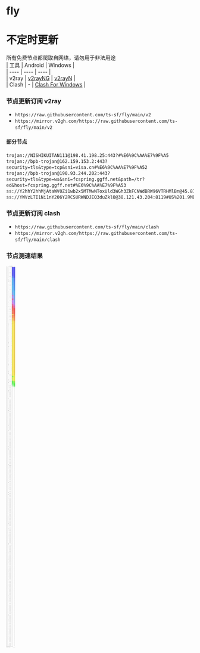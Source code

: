 # fly
# 不定时更新
所有免费节点都爬取自网络，请勿用于非法用途  
|  工具  | Android  | Windows  |  
|  ----  | ----   | ----  |  
| v2ray  | [v2rayNG](https://github.com/2dust/v2rayNG/releases) | [v2rayN](https://github.com/2dust/v2rayN/releases) |  
| Clash  | - | [Clash For Windows](https://github.com/2dust/clashN/releases) | 
  
### 节点更新订阅  v2ray
- `https://raw.githubusercontent.com/ts-sf/fly/main/v2`  
- `https://mirror.v2gh.com/https://raw.githubusercontent.com/ts-sf/fly/main/v2`  

#### 部分节点  
``` 
trojan://NISHIKUITAN111@198.41.198.25:443?#%E6%9C%AA%E7%9F%A5
trojan://bpb-trojan@162.159.153.2:443?security=tls&type=tcp&sni=visa.cn#%E6%9C%AA%E7%9F%A52
trojan://bpb-trojan@190.93.244.202:443?security=tls&type=ws&sni=fcspring.ggff.net&path=/tr?ed&host=fcspring.ggff.net#%E6%9C%AA%E7%9F%A53
ss://Y2hhY2hhMjAtaWV0Zi1wb2x5MTMwNToxUld3WGh3ZkFCNWdBRW96VTRHMlBn@45.87.175.181:8080#%E6%9C%AA%E7%9F%A54%20125.1KB%2Fs
ss://YWVzLTI1Ni1nY206Y2RCSURWNDJEQ3duZklO@38.121.43.204:8119#US%201.9MB%2Fs
```
### 节点更新订阅  clash
- `https://raw.githubusercontent.com/ts-sf/fly/main/clash`  
- `https://mirror.v2gh.com/https://raw.githubusercontent.com/ts-sf/fly/main/clash`  

### 节点测速结果
![image](traffic.png)

